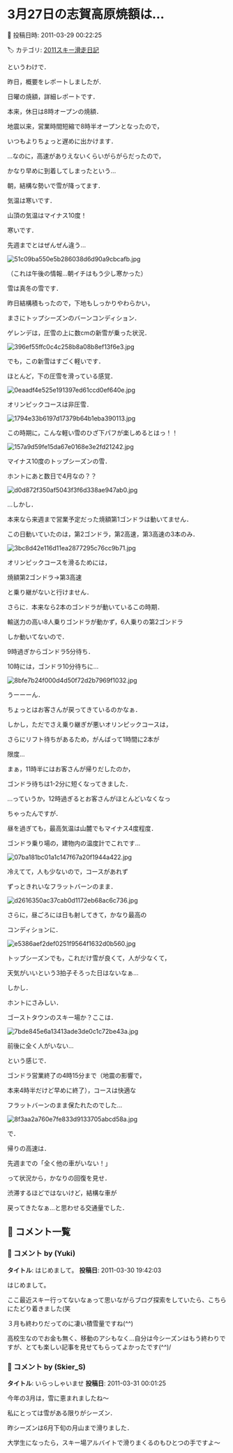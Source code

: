 # 3月27日の志賀高原焼額は…

📅 投稿日時: 2011-03-29 00:22:25

🏷️ カテゴリ: [2011スキー滑走日記](ca488c98cfb9169941c3e73770dcefb56.md)

というわけで．





昨日，概要をレポートしましたが．


日曜の焼額，詳細レポートです．





本来，休日は8時オープンの焼額．


地震以来，営業時間短縮で8時半オープンとなったので，


いつもよりちょっと遅めに出かけます．





…なのに，高速がありえないくらいがらがらだったので，


かなり早めに到着してしまったという…





朝，結構な勢いで雪が降ってます．


気温は寒いです．


山頂の気温はマイナス10度！


寒いです．


先週までとはぜんぜん違う…




![51c09ba550e5b286038d6d90a9cbcafb.jpg](images/51c09ba550e5b286038d6d90a9cbcafb.jpg)




（これは午後の情報…朝イチはもう少し寒かった）





雪は真冬の雪です．


昨日結構積もったので，下地もしっかりやわらかい，


まさにトップシーズンのバーンコンディション．


ゲレンデは，圧雪の上に数cmの新雪が乗った状況．




![396ef55ffc0c4c258b8a08b8ef13f6e3.jpg](images/396ef55ffc0c4c258b8a08b8ef13f6e3.jpg)




でも，この新雪はすごく軽いです．


ほとんど，下の圧雪を滑っている感覚．




![0eaadf4e525e191397ed61ccd0ef640e.jpg](images/0eaadf4e525e191397ed61ccd0ef640e.jpg)







オリンピックコースは非圧雪．




![1794e33b6197d17379b64b1eba390113.jpg](images/1794e33b6197d17379b64b1eba390113.jpg)




この時期に，こんな軽い雪のひざ下パフが楽しめるとはっ！！




![157a9d59fe15da67e0168e3e2fd21242.jpg](images/157a9d59fe15da67e0168e3e2fd21242.jpg)




マイナス10度のトップシーズンの雪．


ホントにあと数日で4月なの？？




![d0d872f350af5043f3f6d338ae947ab0.jpg](images/d0d872f350af5043f3f6d338ae947ab0.jpg)







…しかし．


本来なら来週まで営業予定だった焼額第1ゴンドラは動いてません．


この日動いていたのは，第2ゴンドラ，第2高速，第3高速の3本のみ．




![3bc8d42e116d11ea2877295c76cc9b71.jpg](images/3bc8d42e116d11ea2877295c76cc9b71.jpg)




オリンピックコースを滑るためには，


焼額第2ゴンドラ→第3高速


と乗り継がないと行けません．





さらに．本来なら2本のゴンドラが動いているこの時期．


輸送力の高い8人乗りゴンドラが動かず，6人乗りの第2ゴンドラ


しか動いてないので．


9時過ぎからゴンドラ5分待ち．


10時には，ゴンドラ10分待ちに…




![8bfe7b24f000d4d50f72d2b7969f1032.jpg](images/8bfe7b24f000d4d50f72d2b7969f1032.jpg)




うーーーん．


ちょっとはお客さんが戻ってきているのかなぁ．





しかし，ただでさえ乗り継ぎが悪いオリンピックコースは，


さらにリフト待ちがあるため，がんばって1時間に2本が


限度…





まぁ，11時半にはお客さんが帰りだしたのか，


ゴンドラ待ちは1-2分に短くなってきました．





…っていうか，12時過ぎるとお客さんがほとんどいなくなっ


ちゃったんですが．





昼を過ぎても，最高気温は山麓でもマイナス4度程度．


ゴンドラ乗り場の，建物内の温度計でこれです…




![07ba181bc01a1c147f67a20f1944a422.jpg](images/07ba181bc01a1c147f67a20f1944a422.jpg)







冷えてて，人も少ないので，コースがあれず


ずっときれいなフラットバーンのまま．




![d2616350ac37cab0d1172eb68ac6c736.jpg](images/d2616350ac37cab0d1172eb68ac6c736.jpg)







さらに，昼ごろには日も射してきて，かなり最高の


コンディションに．




![e5386aef2def0251f9564f1632d0b560.jpg](images/e5386aef2def0251f9564f1632d0b560.jpg)







トップシーズンでも，これだけ雪が良くて，人が少なくて，


天気がいいという3拍子そろった日はないなぁ…








しかし．


ホントにさみしい．


ゴーストタウンのスキー場か？ここは．




![7bde845e6a13413ade3de0c1c72be43a.jpg](images/7bde845e6a13413ade3de0c1c72be43a.jpg)







前後に全く人がいない…





という感じで．


ゴンドラ営業終了の4時15分まで（地震の影響で，


本来4時半だけど早めに終了），コースは快適な


フラットバーンのまま保たれたのでした…




![8f3aa2a760e7fe833d9133705abcd58a.jpg](images/8f3aa2a760e7fe833d9133705abcd58a.jpg)







で．


帰りの高速は．


先週までの「全く他の車がいない！」


って状況から，かなりの回復を見せ．


渋滞するほどではないけど，結構な車が


戻ってきたなぁ…と思わせる交通量でした．

## 💬 コメント一覧

### 💬 コメント by (Yuki)
**タイトル**: はじめまして。
**投稿日**: 2011-03-30 19:42:03

はじめまして。



ここ最近スキー行ってないなぁって思いながらブログ探索をしていたら、こちらにたどり着きました(笑



３月も終わりだってのに凄い積雪量ですね(^^)



高校生なのでお金も無く、移動のアシもなく…自分は今シーズンはもう終わりですが、とても楽しい記事を見せてもらってよかったです(^^)/

### 💬 コメント by (Skier_S)
**タイトル**: いらっしゃいませ
**投稿日**: 2011-03-31 00:01:25

今年の3月は，雪に恵まれましたね～



私にとっては雪がある限りがシーズン．

昨シーズンは6月下旬の月山まで滑りました．



大学生になったら，スキー場アルバイトで滑りまくるのもひとつの手ですよ～

